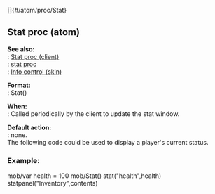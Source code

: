 []{#/atom/proc/Stat}    
## Stat proc (atom)    
**See also:**    
:   [Stat proc (client)](/ref/client/proc/Stat)    
:   [stat proc](/ref/proc/stat)    
:   [Info control (skin)](/ref/%7Bskin%7D/control/info)    
<!-- -->    
**Format:**    
:   Stat()    
<!-- -->    
**When:**    
:   Called periodically by the client to update the stat window.    
<!-- -->    
**Default action:**    
:   none.    
The following code could be used to display a player\'s current status.    
### Example:    
mob/var health = 100 mob/Stat() stat(\"health\",health)    
statpanel(\"Inventory\",contents)  